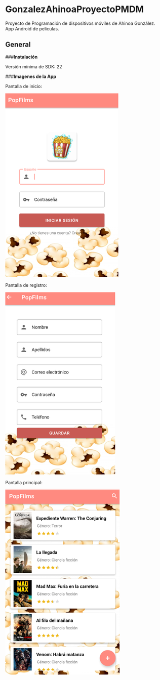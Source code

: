 # GonzalezAhinoaProyectoPMDM
Proyecto de Programación de dispositivos móviles de Ahinoa González. App Android de peliculas.

## General

###**Instalación**

Versión mínima de SDK: 22


###**Imagenes de la App**

Pantalla de inicio:


![Pantalla inicial](https://github.com/AhinoaGC/GonzalezAhinoaProyectoPMDM/blob/main/imagenesReadme/login.PNG)

Pantalla de registro:


![Pantalla registro](https://github.com/AhinoaGC/GonzalezAhinoaProyectoPMDM/blob/main/imagenesReadme/registro.PNG)

Pantalla principal:


![Pantalla principal](https://github.com/AhinoaGC/GonzalezAhinoaProyectoPMDM/blob/main/imagenesReadme/principal.PNG)
